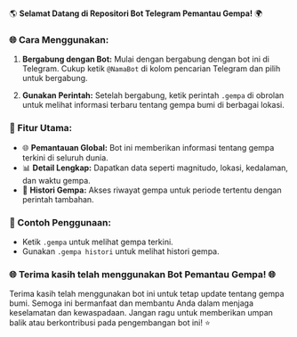 🌎 **Selamat Datang di Repositori Bot Telegram Pemantau Gempa!** 🌍

### 🌐 Cara Menggunakan:

1. **Bergabung dengan Bot:** Mulai dengan bergabung dengan bot ini di Telegram. Cukup ketik `@NamaBot` di kolom pencarian Telegram dan pilih untuk bergabung.

2. **Gunakan Perintah:** Setelah bergabung, ketik perintah `.gempa` di obrolan untuk melihat informasi terbaru tentang gempa bumi di berbagai lokasi.

### 🚀 Fitur Utama:

- 🌐 **Pemantauan Global:** Bot ini memberikan informasi tentang gempa terkini di seluruh dunia.
- 📊 **Detail Lengkap:** Dapatkan data seperti magnitudo, lokasi, kedalaman, dan waktu gempa.
- 📅 **Histori Gempa:** Akses riwayat gempa untuk periode tertentu dengan perintah tambahan.

### 💬 Contoh Penggunaan:

- Ketik `.gempa` untuk melihat gempa terkini.
- Gunakan `.gempa histori` untuk melihat histori gempa.


### 🌐 Terima kasih telah menggunakan Bot Pemantau Gempa! 🌐

Terima kasih telah menggunakan bot ini untuk tetap update tentang gempa bumi. Semoga ini bermanfaat dan membantu Anda dalam menjaga keselamatan dan kewaspadaan. Jangan ragu untuk memberikan umpan balik atau berkontribusi pada pengembangan bot ini! ⭐️
